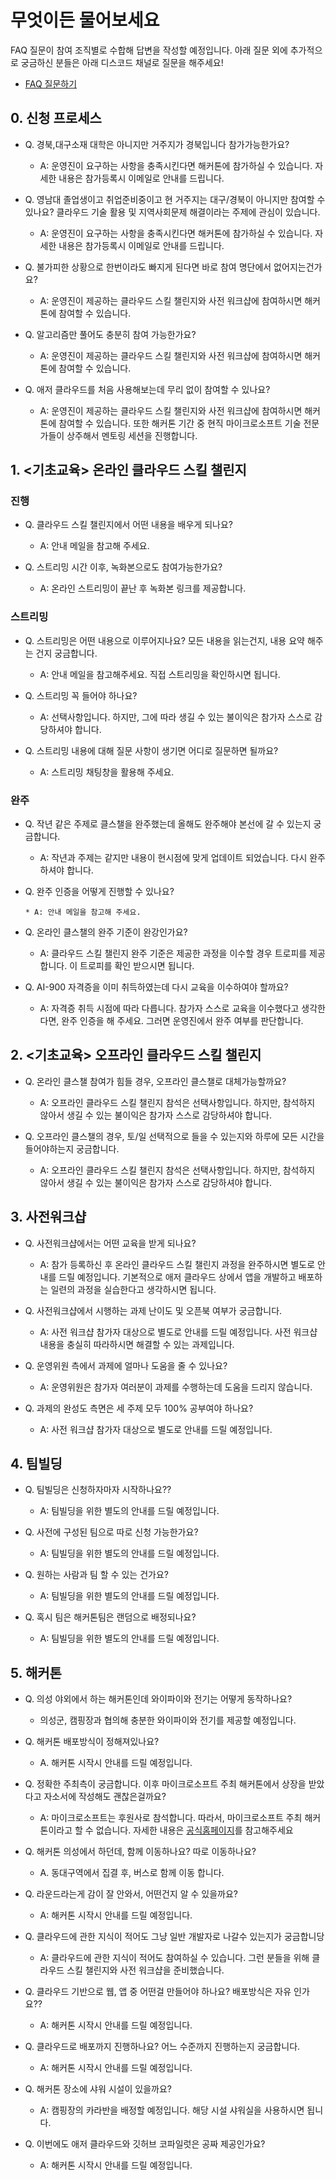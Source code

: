 # 무엇이든 물어보세요

FAQ 질문이 참여 조직별로 수합해 답변을 작성할 예정입니다. 아래 질문 외에 추가적으로 궁금하신 분들은 아래 디스코드 채널로 질문을 해주세요!  
* [FAQ 질문하기](https://hgrd.kr/faq-discord)

 
## 0. 신청 프로세스 

* Q. 경북,대구소재 대학은 아니지만 거주지가 경북입니다 참가가능한가요? 

    * A: 운영진이 요구하는 사항을 충족시킨다면 해커톤에 참가하실 수 있습니다. 자세한 내용은 참가등록시 이메일로 안내를 드립니다. 

* Q. 영남대 졸업생이고 취업준비중이고 현 거주지는 대구/경북이 아니지만 참여할 수 있나요? 클라우드 기술 활용 및 지역사회문제 해결이라는 주제에 관심이 있습니다.  

    * A: 운영진이 요구하는 사항을 충족시킨다면 해커톤에 참가하실 수 있습니다. 자세한 내용은 참가등록시 이메일로 안내를 드립니다. 

* Q. 불가피한 상황으로 한번이라도 빠지게 된다면 바로 참여 명단에서 없어지는건가요?
    
    * A: 운영진이 제공하는 클라우드 스킬 챌린지와 사전 워크샵에 참여하시면 해커톤에 참여할 수 있습니다. 

* Q. 알고리즘만 풀어도 충분히 참여 가능한가요? 
    
    * A: 운영진이 제공하는 클라우드 스킬 챌린지와 사전 워크샵에 참여하시면 해커톤에 참여할 수 있습니다. 

* Q. 애저 클라우드를 처음 사용해보는데 무리 없이 참여할 수 있나요? 

    * A: 운영진이 제공하는 클라우드 스킬 챌린지와 사전 워크샵에 참여하시면 해커톤에 참여할 수 있습니다. 또한 해커톤 기간 중 현직 마이크로소프트 기술 전문가들이 상주해서 멘토링 세션을 진행합니다. 


## 1. <기초교육> 온라인 클라우드 스킬 챌린지

### 진행 

* Q. 클라우드 스킬 챌린지에서 어떤 내용을 배우게 되나요? 

    * A: 안내 메일을 참고해 주세요. 

* Q. 스트리밍 시간 이후, 녹화본으로도 참여가능한가요? 

    * A: 온라인 스트리밍이 끝난 후 녹화본 링크를 제공합니다. 


###  스트리밍 

* Q. 스트리밍은 어떤 내용으로 이루어지나요? 모든 내용을 읽는건지, 내용 요약 해주는 건지 궁금합니다. 

    * A: 안내 메일을 참고해주세요. 직접 스트리밍을 확인하시면 됩니다.

* Q. 스트리밍 꼭 들어야 하나요? 

    * A: 선택사항입니다. 하지만, 그에 따라 생길 수 있는 불이익은 참가자 스스로 감당하셔야 합니다. 

* Q. 스트리밍 내용에 대해 질문 사항이 생기면 어디로 질문하면 될까요? 

    * A: 스트리밍 채팅창을 활용해 주세요.  


### 완주 

* Q. 작년 같은 주제로 클스챌을 완주했는데 올해도 완주해야 본선에 갈 수 있는지 궁금합니다. 

    * A: 작년과 주제는 같지만 내용이 현시점에 맞게 업데이트 되었습니다. 다시 완주하셔야 합니다. 

* Q. 완주 인증을 어떻게 진행할 수 있나요? 

	  * A: 안내 메일을 참고해 주세요. 

* Q. 온라인 클스챌의 완주 기준이 완강인가요? 

    * A: 클라우드 스킬 챌린지 완주 기준은 제공한 과정을 이수할 경우 트로피를 제공합니다. 이 트로피를 확인 받으시면 됩니다. 

* Q. AI-900 자격증을 이미 취득하였는데 다시 교육을 이수하여야 할까요? 

    * A: 자격증 취득 시점에 따라 다릅니다. 참가자 스스로 교육을 이수했다고 생각한다면, 완주 인증을 해 주세요. 그러면 운영진에서 완주 여부를 판단합니다. 


## 2. <기초교육> 오프라인 클라우드 스킬 챌린지

* Q. 온라인 클스챌 참여가 힘들 경우, 오프라인 클스챌로 대체가능할까요? 

    * A: 오프라인 클라우드 스킬 챌린지 참석은 선택사항입니다. 하지만, 참석하지 않아서 생길 수 있는 불이익은 참가자 스스로 감당하셔야 합니다. 

* Q. 오프라인 클스챌의 경우, 토/일 선택적으로 들을 수 있는지와 하루에 모든 시간을 들어야하는지 궁금합니다. 

    * A: 오프라인 클라우드 스킬 챌린지 참석은 선택사항입니다. 하지만, 참석하지 않아서 생길 수 있는 불이익은 참가자 스스로 감당하셔야 합니다. 


## 3. 사전워크샵 

* Q. 사전워크샵에서는 어떤 교육을 받게 되나요?  

    * A: 참가 등록하신 후 온라인 클라우드 스킬 챌린지 과정을 완주하시면 별도로 안내를 드릴 예정입니다. 기본적으로 애저 클라우드 상에서 앱을 개발하고 배포하는 일련의 과정을 실습한다고 생각하시면 됩니다. 

* Q. 사전워크샵에서 시행하는 과제 난이도 및 오픈북 여부가 궁금합니다. 

    * A: 사전 워크샵 참가자 대상으로 별도로 안내를 드릴 예정입니다. 사전 워크샵 내용을 충실히 따라하시면 해결할 수 있는 과제입니다. 

 
* Q. 운영위원 측에서 과제에 얼마나 도움을 줄 수 있나요? 

    * A: 운영위원은 참가자 여러분이 과제를 수행하는데 도움을 드리지 않습니다. 

* Q. 과제의 완성도 측면은 세 주제 모두 100% 공부여야 하나요? 

    * A: 사전 워크샵 참가자 대상으로 별도로 안내를 드릴 예정입니다.  


## 4. 팀빌딩 

* Q. 팀빌딩은 신청하자마자 시작하나요?? 

    * A: 팀빌딩을 위한 별도의 안내를 드릴 예정입니다. 

* Q. 사전에 구성된 팀으로 따로 신청 가능한가요? 

    * A: 팀빌딩을 위한 별도의 안내를 드릴 예정입니다. 

* Q. 원하는 사람과 팀 할 수 있는 건가요?  

    * A: 팀빌딩을 위한 별도의 안내를 드릴 예정입니다. 

* Q. 혹시 팀은 해커톤팀은 랜덤으로 배정되나요?  

    * A: 팀빌딩을 위한 별도의 안내를 드릴 예정입니다. 


## 5. 해커톤 

* Q. 의성 야외에서 하는 해커톤인데 와이파이와 전기는 어떻게 동작하나요?

    * 의성군, 캠핑장과 협의해 충분한 와이파이와 전기를 제공할 예정입니다.

* Q. 해커톤 배포방식이 정해져있나요? 

    * A. 해커톤 시작시 안내를 드릴 예정입니다. 

* Q. 정확한 주최측이 궁금합니다. 이후 마이크로소프트 주최 해커톤에서 상장을 받았다고 자소서에 작성해도 괜찮은걸까요? 

    * A: 마이크로소프트는 후원사로 참석합니다. 따라서, 마이크로소프트 주최 해커톤이라고 할 수 없습니다. 자세한 내용은 [공식홈페이지](https://hackersground.kr)를 참고해주세요

* Q. 해커톤 의성에서 하던데, 함께 이동하나요? 따로 이동하나요? 

    * A. 동대구역에서 집결 후, 버스로 함께 이동 합니다. 

* Q. 라운드라는게 감이 잘 안와서, 어떤건지 알 수 있을까요? 

    * A: 해커톤 시작시 안내를 드릴 예정입니다. 
 
* Q. 클라우드에 관한 지식이 적어도 그냥 일반 개발자로 나갈수 있는지가 궁금합니당 

    * A: 클라우드에 관한 지식이 적어도 참여하실 수 있습니다. 그런 분들을 위해 클라우드 스킬 챌린지와 사전 워크샵을 준비했습니다. 

* Q. 클라우드 기반으로 웹, 앱 중 어떤걸 만들어야 하나요? 배포방식은 자유 인가요?? 

    * A: 해커톤 시작시 안내를 드릴 예정입니다. 

* Q. 클라우드로 배포까지 진행하나요? 어느 수준까지 진행하는지 궁금합니다. 

    * A: 해커톤 시작시 안내를 드릴 예정입니다. 

* Q. 해커톤 장소에 샤워 시설이 있을까요? 

    * A: 캠핑장의 카라반을 배정할 예정입니다. 해당 시설 샤워실을 사용하시면 됩니다.

* Q. 이번에도 애저 클라우드와 깃허브 코파일럿은 공짜 제공인가요? 

    * A: 해커톤 시작시 안내를 드릴 예정입니다. 